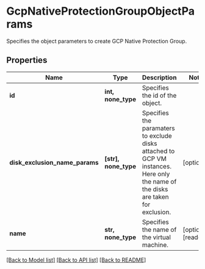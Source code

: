 # GcpNativeProtectionGroupObjectParams

Specifies the object parameters to create GCP Native Protection Group.

## Properties
Name | Type | Description | Notes
------------ | ------------- | ------------- | -------------
**id** | **int, none_type** | Specifies the id of the object. | 
**disk_exclusion_name_params** | **[str], none_type** | Specifies the paramaters to exclude disks attached to GCP VM instances. Here only the name of the disks are taken for exclusion. | [optional] 
**name** | **str, none_type** | Specifies the name of the virtual machine. | [optional] [readonly] 

[[Back to Model list]](../README.md#documentation-for-models) [[Back to API list]](../README.md#documentation-for-api-endpoints) [[Back to README]](../README.md)


